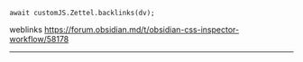 
```dataviewjs
await customJS.Zettel.backlinks(dv);
```
weblinks https://forum.obsidian.md/t/obsidian-css-inspector-workflow/58178
___
